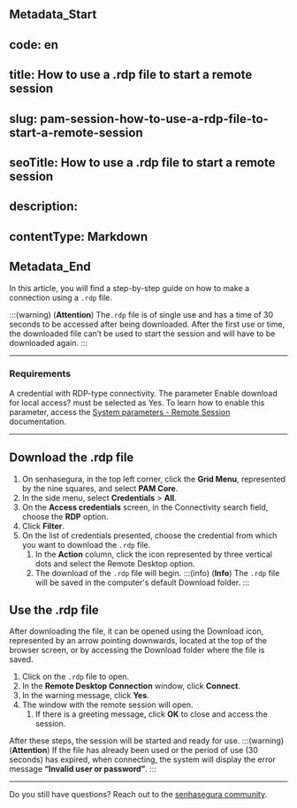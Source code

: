 ## Metadata_Start 
## code: en
## title: How to use a .rdp file to start a remote session 
## slug: pam-session-how-to-use-a-rdp-file-to-start-a-remote-session 
## seoTitle: How to use a .rdp file to start a remote session 
## description:  
## contentType: Markdown 
## Metadata_End
In this article, you will find a step-by-step guide on how to make a connection using a `.rdp` file.

:::(warning) (**Attention**)
The`.rdp` file is of single use and has a time of 30 seconds to be accessed after being downloaded. After the first use or time, the downloaded file can’t be used to start the session and will have to be downloaded again.
:::

---
### Requirements
A credential with RDP-type connectivity.
The parameter Enable download for local access? must be selected as Yes. To learn how to enable this parameter, access the [System parameters - Remote Session](/v3-32/docs/pam-session-proxy-settings) documentation.

---
## Download the .rdp file

1. On senhasegura, in the top left corner, click the **Grid Menu**, represented by the nine squares, and select **PAM Core**.
2. In the side menu, select **Credentials** > **All**.
3. On the **Access credentials** screen, in the Connectivity search field, choose the **RDP** option.
4. Click **Filter**.
5. On the list of credentials presented, choose the credential from which you want to download the `.rdp` file.
    1. In the **Action** column, click the icon represented by three vertical dots and select the Remote Desktop option.
    2. The download of the `.rdp` file will begin.
    :::(info) (**Info**)
    The `.rdp` file will be saved in the computer's default Download folder.
    :::

## Use the .rdp file
After downloading the file, it can be opened using the Download icon, represented by an arrow pointing downwards, located at the top of the browser screen, or by accessing the Download folder where the file is saved.

1. Click on the `.rdp` file to open.
2. In the **Remote Desktop Connection** window, click **Connect**.
3. In the warning message, click **Yes**.
4. The window with the remote session will open.
    1. If there is a greeting message, click **OK** to close and access the session.

After these steps, the session will be started and ready for use.
:::(warning) (**Attention**)
If the file has already been used or the period of use (30 seconds) has expired, when connecting, the system will display the error message **“Invalid user or password”**.
:::

---

Do you still have questions? Reach out to the [senhasegura community](https://community.senhasegura.io/).